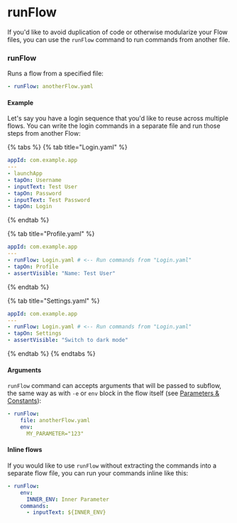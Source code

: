 # runFlow

If you'd like to avoid duplication of code or otherwise modularize your Flow files, you can use the `runFlow` command to run commands from another file.

### runFlow

Runs a flow from a specified file:

```yaml
- runFlow: anotherFlow.yaml
```

#### Example

Let's say you have a login sequence that you'd like to reuse across multiple flows. You can write the login commands in a separate file and run those steps from another Flow:

{% tabs %}
{% tab title="Login.yaml" %}
```yaml
appId: com.example.app
---
- launchApp
- tapOn: Username
- inputText: Test User
- tapOn: Password
- inputText: Test Password
- tapOn: Login
```
{% endtab %}

{% tab title="Profile.yaml" %}
```yaml
appId: com.example.app
---
- runFlow: Login.yaml # <-- Run commands from "Login.yaml"
- tapOn: Profile
- assertVisible: "Name: Test User"
```
{% endtab %}

{% tab title="Settings.yaml" %}
```yaml
appId: com.example.app
---
- runFlow: Login.yaml # <-- Run commands from "Login.yaml"
- tapOn: Settings
- assertVisible: "Switch to dark mode"
```
{% endtab %}
{% endtabs %}

#### Arguments

`runFlow` command can accepts arguments that will be passed to subflow, the same way as with `-e` or `env` block in the flow itself (see [Parameters & Constants](../../advanced/parameters-and-constants.md)):

```yaml
- runFlow: 
    file: anotherFlow.yaml
    env:
      MY_PARAMETER="123"
```

#### Inline flows

If you would like to use `runFlow` without extracting the commands into a separate flow file, you can run your commands inline like this:

```yaml
- runFlow:
    env:
      INNER_ENV: Inner Parameter
    commands:
      - inputText: ${INNER_ENV}
```
